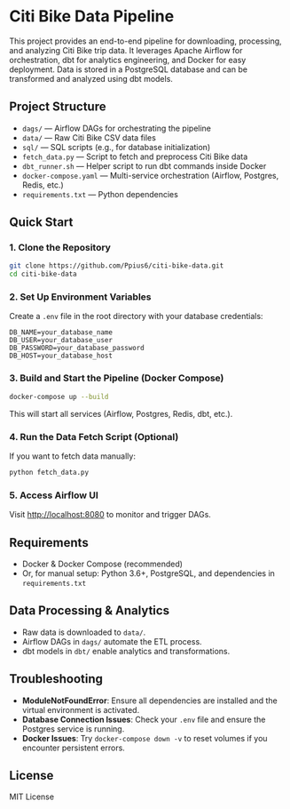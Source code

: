 # Citi Bike Data Pipeline

This project provides an end-to-end pipeline for downloading, processing, and analyzing Citi Bike trip data. It leverages Apache Airflow for orchestration, dbt for analytics engineering, and Docker for easy deployment. Data is stored in a PostgreSQL database and can be transformed and analyzed using dbt models.

## Project Structure

- `dags/` — Airflow DAGs for orchestrating the pipeline
- `data/` — Raw Citi Bike CSV data files
- `sql/` — SQL scripts (e.g., for database initialization)
- `fetch_data.py` — Script to fetch and preprocess Citi Bike data
- `dbt_runner.sh` — Helper script to run dbt commands inside Docker
- `docker-compose.yaml` — Multi-service orchestration (Airflow, Postgres, Redis, etc.)
- `requirements.txt` — Python dependencies

## Quick Start

### 1. Clone the Repository

```bash
git clone https://github.com/Ppius6/citi-bike-data.git
cd citi-bike-data
```

### 2. Set Up Environment Variables

Create a `.env` file in the root directory with your database credentials:

```
DB_NAME=your_database_name
DB_USER=your_database_user
DB_PASSWORD=your_database_password
DB_HOST=your_database_host
```

### 3. Build and Start the Pipeline (Docker Compose)

```bash
docker-compose up --build
```

This will start all services (Airflow, Postgres, Redis, dbt, etc.).

### 4. Run the Data Fetch Script (Optional)

If you want to fetch data manually:

```bash
python fetch_data.py
```

### 5. Access Airflow UI

Visit [http://localhost:8080](http://localhost:8080) to monitor and trigger DAGs.

## Requirements

- Docker & Docker Compose (recommended)
- Or, for manual setup: Python 3.6+, PostgreSQL, and dependencies in `requirements.txt`

## Data Processing & Analytics

- Raw data is downloaded to `data/`.
- Airflow DAGs in `dags/` automate the ETL process.
- dbt models in `dbt/` enable analytics and transformations.

## Troubleshooting

- **ModuleNotFoundError**: Ensure all dependencies are installed and the virtual environment is activated.
- **Database Connection Issues**: Check your `.env` file and ensure the Postgres service is running.
- **Docker Issues**: Try `docker-compose down -v` to reset volumes if you encounter persistent errors.

## License

MIT License